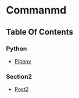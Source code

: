 # Commanmd

## Table Of Contents

### Python

* [Pipenv](python/pipenv.md)

### Section2

* [Post2](section2/post2.md)
